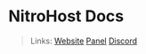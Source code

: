 # NitroHost Docs

> Links:
 [Website](https://nitrohost.cf)
 [Panel](https://panel.nitrohost.cf)
 [Discord](https://nitrohost.cf/discord)
